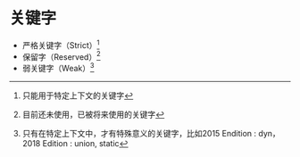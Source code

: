 # 关键字
- 严格关键字（Strict）[^1]
- 保留字（Reserved）[^2]
- 弱关键字（Weak）[^3]

[^1]: 只能用于特定上下文的关键字
[^2]: 目前还未使用，已被将来使用的关键字
[^3]: 只有在特定上下文中，才有特殊意义的关键字，比如2015 Endition : dyn，2018 Edition : union, static